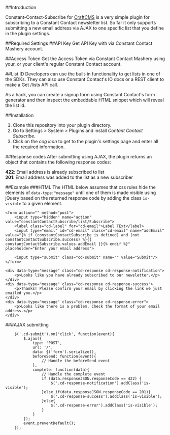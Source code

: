 ##Introduction

Constant-Contact-Subscribe for [CraftCMS](http://www.craftcms.com) is a very simple plugin for subscribing to a Constant Contact newsletter list. So far it only supports submitting a new email address via AJAX to one specific list that you define in the plugin settings.

##Required Settings
##API Key
Get API Key with via Constant Contact Mashery account.

##Access Token
Get the Access Token via Constant Contact Mashery using your, or your client's regular Constant Contact account.

##List ID
Developers can use the built-in functionality to get lists in one of the SDKs. They can also use Constant Contact's IO docs or a REST client to make a Get /lists API call.

As a hack, you can create a signup form using Constant Contact's form generator and then inspect the embeddable HTML snippet which will reveal the list id.

##Installation
1. Clone this repository into your plugin directory.
2. Go to Settings > System > Plugins and install _Contant Contact Subscribe_.
3. Click on the _cog icon_ to get to the plugin's settings page and enter all the required information.

##Response codes
After submitting using AJAX, the plugin returns an object that contains the following response codes:

**422**: Email address is already subscribed to list<br>
**201**: Email address was added to the list as a new subscriber


##Example
###HTML
The HTML below assumes that css rules hide the elements of `data-type:"message"` until one of them is made visible using jQuery based on the returned response code by adding the class `is-visible` to a given element.

```
<form action="" method="post">
 	<input type="hidden" name="action" value="constantContactSubscribe/list/Subscribe">
	<label class="cd-label" for="cd-email">Label TExt</label>
	<input type="email" id="cd-email" class="cd-email" name="addEmail" value="{% if (constantContactSubscribe is defined) and (not constantContactSubscribe.success) %}{{ constantContactSubscribe.values.addEmail }}{% endif %}" placeholder="Enter your email address">

	<input type="submit" class="cd-submit" name="" value="Submit"/>
</form>

<div data-type="message" class="cd-response cd-response-notification">
	<p>Looks like you have already subscribed to our newsletter.</p>
</div>
<div data-type="message" class="cd-response cd-response-success">
	<p>Thanks! Please confirm your email by clicking the link we just emailed you.</p>
</div>
<div data-type="message" class="cd-response cd-response-error">
	<p>Looks like there is a problem. Check the format of your email address.</p>
</div>

```
###AJAX submitting
```
	$('.cd-submit').on('click', function(event){
		$.ajax({
			type: 'POST',
			url: '/',
			data: $('form').serialize(),
			beforeSend: function(event){
				// Handle the beforeSend event
			},
			complete: function(data){
				// Handle the complete event
				if (data.responseJSON.responseCode == 422) {
					$('.cd-response-notification').addClass('is-visible');
				}else if(data.responseJSON.responseCode == 201){
					$('.cd-response-success').addClass('is-visible');
				}else{
					$('.cd-response-error').addClass('is-visible');
				}
			}
		});
		event.preventDefault();
	});
```
